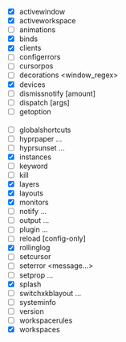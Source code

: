 - [x] activewindow
- [x] activeworkspace
- [ ] animations
- [x] binds
- [x] clients
- [ ] configerrors
- [ ] cursorpos
- [ ] decorations <window_regex>
- [x] devices
- [ ] dismissnotify [amount]
- [ ] dispatch <dispatcher> [args]
- [ ] getoption <option>
- [ ] globalshortcuts
- [ ] hyprpaper ...
- [ ] hyprsunset ...
- [x] instances
- [ ] keyword <name> <value>
- [ ] kill
- [x] layers
- [x] layouts
- [x] monitors
- [ ] notify ...
- [ ] output ...
- [ ] plugin ...
- [ ] reload [config-only]
- [x] rollinglog
- [ ] setcursor <theme> <size>
- [ ] seterror <color> <message...>
- [ ] setprop ...
- [x] splash
- [ ] switchxkblayout ...
- [ ] systeminfo
- [ ] version
- [ ] workspacerules
- [x] workspaces
